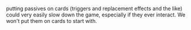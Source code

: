 putting passives on cards (triggers and replacement effects and the like) could  very easily slow down the game, especially if they ever interact. We won't put them on cards to start with.